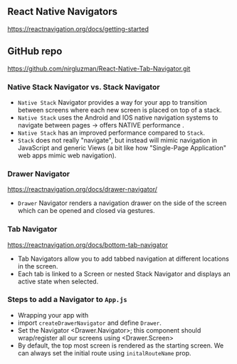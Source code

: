 ## React Native Navigators

https://reactnavigation.org/docs/getting-started

## GitHub repo

https://github.com/nirgluzman/React-Native-Tab-Navigator.git

### Native Stack Navigator vs. Stack Navigator

- `Native Stack` Navigator provides a way for your app to transition between screens where each new
  screen is placed on top of a stack.
- `Native Stack` uses the Android and IOS native navigation systems to navigate between pages ->
  offers NATIVE performance .
- `Native Stack` has an improved performance compared to `Stack`.
- `Stack` does not really "navigate", but instead will mimic navigation in JavaScript and generic
  Views (a bit like how "Single-Page Application" web apps mimic web navigation).

### Drawer Navigator

https://reactnavigation.org/docs/drawer-navigator/

- `Drawer` Navigator renders a navigation drawer on the side of the screen which can be opened and
  closed via gestures.

### Tab Navigator

https://reactnavigation.org/docs/bottom-tab-navigator

- Tab Navigators allow you to add tabbed navigation at different locations in the screen.
- Each tab is linked to a Screen or nested Stack Navigator and displays an active state when
  selected.

### Steps to add a Navigator to `App.js`

- Wrapping your app with <NavigationContainer>
- import `createDrawerNavigator` and define `Drawer`.
- Set the Navigator <Drawer.Navigator>; this component should wrap/register all our screens using
  <Drawer.Screen>
- By default, the top most screen is rendered as the starting screen. We can always set the initial
  route using `initalRouteName` prop.
